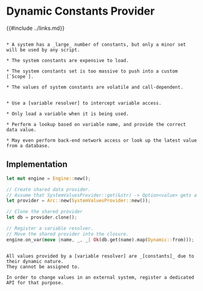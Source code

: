 Dynamic Constants Provider
==========================

{{#include ../links.md}}


```admonish info "Usage scenario"

* A system has a _large_ number of constants, but only a minor set will be used by any script.

* The system constants are expensive to load.

* The system constants set is too massive to push into a custom [`Scope`].

* The values of system constants are volatile and call-dependent.
```

```admonish abstract "Key concepts"

* Use a [variable resolver] to intercept variable access.

* Only load a variable when it is being used.

* Perform a lookup based on variable name, and provide the correct data value.

* May even perform back-end network access or look up the latest value from a database.
```


Implementation
--------------

```rust
let mut engine = Engine::new();

// Create shared data provider.
// Assume that SystemValuesProvider::get(&str) -> Option<value> gets a value.
let provider = Arc::new(SystemValuesProvider::new());

// Clone the shared provider
let db = provider.clone();

// Register a variable resolver.
// Move the shared provider into the closure.
engine.on_var(move |name, _, _| Ok(db.get(name).map(Dynamic::from)));
```


```admonish note.small "Values are constants"

All values provided by a [variable resolver] are _[constants]_ due to their dynamic nature.
They cannot be assigned to.

In order to change values in an external system, register a dedicated API for that purpose.
```
